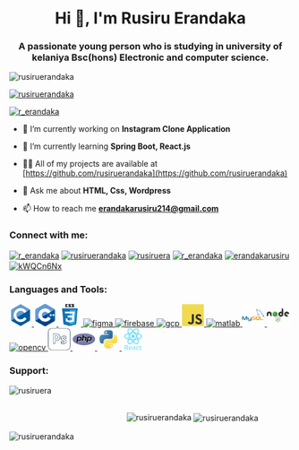 <h1 align="center">Hi 👋, I'm Rusiru Erandaka</h1>
<h3 align="center">A passionate young person who is studying in university of kelaniya Bsc(hons) Electronic and computer science.</h3>

<p align="left"> <img src="https://komarev.com/ghpvc/?username=rusiruerandaka&label=Profile%20views&color=0e75b6&style=flat" alt="rusiruerandaka" /> </p>

<p align="left"> <a href="https://github.com/ryo-ma/github-profile-trophy"><img src="https://github-profile-trophy.vercel.app/?username=rusiruerandaka" alt="rusiruerandaka" /></a> </p>

<p align="left"> <a href="https://twitter.com/r_erandaka" target="blank"><img src="https://img.shields.io/twitter/follow/r_erandaka?logo=twitter&style=for-the-badge" alt="r_erandaka" /></a> </p>

- 🔭 I’m currently working on **Instagram Clone Application**

- 🌱 I’m currently learning **Spring Boot, React.js**

- 👨‍💻 All of my projects are available at [https://github.com/rusiruerandaka](https://github.com/rusiruerandaka)

- 💬 Ask me about **HTML, Css, Wordpress**

- 📫 How to reach me **erandakarusiru214@gmail.com**

<h3 align="left">Connect with me:</h3>
<p align="left">
<a href="https://twitter.com/r_erandaka" target="blank"><img align="center" src="https://raw.githubusercontent.com/rahuldkjain/github-profile-readme-generator/master/src/images/icons/Social/twitter.svg" alt="r_erandaka" height="30" width="40" /></a>
<a href="https://linkedin.com/in/rusiruerandaka" target="blank"><img align="center" src="https://raw.githubusercontent.com/rahuldkjain/github-profile-readme-generator/master/src/images/icons/Social/linked-in-alt.svg" alt="rusiruerandaka" height="30" width="40" /></a>
<a href="https://fb.com/rusiruera" target="blank"><img align="center" src="https://raw.githubusercontent.com/rahuldkjain/github-profile-readme-generator/master/src/images/icons/Social/facebook.svg" alt="rusiruera" height="30" width="40" /></a>
<a href="https://instagram.com/r_erandaka" target="blank"><img align="center" src="https://raw.githubusercontent.com/rahuldkjain/github-profile-readme-generator/master/src/images/icons/Social/instagram.svg" alt="r_erandaka" height="30" width="40" /></a>
<a href="https://www.youtube.com/c/erandakarusiru" target="blank"><img align="center" src="https://raw.githubusercontent.com/rahuldkjain/github-profile-readme-generator/master/src/images/icons/Social/youtube.svg" alt="erandakarusiru" height="30" width="40" /></a>
<a href="https://discord.gg/kWQCn6Nx" target="blank"><img align="center" src="https://raw.githubusercontent.com/rahuldkjain/github-profile-readme-generator/master/src/images/icons/Social/discord.svg" alt="kWQCn6Nx" height="30" width="40" /></a>
</p>

<h3 align="left">Languages and Tools:</h3>
<p align="left"> <a href="https://www.cprogramming.com/" target="_blank" rel="noreferrer"> <img src="https://raw.githubusercontent.com/devicons/devicon/master/icons/c/c-original.svg" alt="c" width="40" height="40"/> </a> <a href="https://www.w3schools.com/cpp/" target="_blank" rel="noreferrer"> <img src="https://raw.githubusercontent.com/devicons/devicon/master/icons/cplusplus/cplusplus-original.svg" alt="cplusplus" width="40" height="40"/> </a> <a href="https://www.w3schools.com/css/" target="_blank" rel="noreferrer"> <img src="https://raw.githubusercontent.com/devicons/devicon/master/icons/css3/css3-original-wordmark.svg" alt="css3" width="40" height="40"/> </a> <a href="https://www.figma.com/" target="_blank" rel="noreferrer"> <img src="https://www.vectorlogo.zone/logos/figma/figma-icon.svg" alt="figma" width="40" height="40"/> </a> <a href="https://firebase.google.com/" target="_blank" rel="noreferrer"> <img src="https://www.vectorlogo.zone/logos/firebase/firebase-icon.svg" alt="firebase" width="40" height="40"/> </a> <a href="https://cloud.google.com" target="_blank" rel="noreferrer"> <img src="https://www.vectorlogo.zone/logos/google_cloud/google_cloud-icon.svg" alt="gcp" width="40" height="40"/> </a> <a href="https://developer.mozilla.org/en-US/docs/Web/JavaScript" target="_blank" rel="noreferrer"> <img src="https://raw.githubusercontent.com/devicons/devicon/master/icons/javascript/javascript-original.svg" alt="javascript" width="40" height="40"/> </a> <a href="https://www.mathworks.com/" target="_blank" rel="noreferrer"> <img src="https://upload.wikimedia.org/wikipedia/commons/2/21/Matlab_Logo.png" alt="matlab" width="40" height="40"/> </a> <a href="https://www.mysql.com/" target="_blank" rel="noreferrer"> <img src="https://raw.githubusercontent.com/devicons/devicon/master/icons/mysql/mysql-original-wordmark.svg" alt="mysql" width="40" height="40"/> </a> <a href="https://nodejs.org" target="_blank" rel="noreferrer"> <img src="https://raw.githubusercontent.com/devicons/devicon/master/icons/nodejs/nodejs-original-wordmark.svg" alt="nodejs" width="40" height="40"/> </a> <a href="https://opencv.org/" target="_blank" rel="noreferrer"> <img src="https://www.vectorlogo.zone/logos/opencv/opencv-icon.svg" alt="opencv" width="40" height="40"/> </a> <a href="https://www.photoshop.com/en" target="_blank" rel="noreferrer"> <img src="https://raw.githubusercontent.com/devicons/devicon/master/icons/photoshop/photoshop-line.svg" alt="photoshop" width="40" height="40"/> </a> <a href="https://www.php.net" target="_blank" rel="noreferrer"> <img src="https://raw.githubusercontent.com/devicons/devicon/master/icons/php/php-original.svg" alt="php" width="40" height="40"/> </a> <a href="https://www.python.org" target="_blank" rel="noreferrer"> <img src="https://raw.githubusercontent.com/devicons/devicon/master/icons/python/python-original.svg" alt="python" width="40" height="40"/> </a> <a href="https://reactjs.org/" target="_blank" rel="noreferrer"> <img src="https://raw.githubusercontent.com/devicons/devicon/master/icons/react/react-original-wordmark.svg" alt="react" width="40" height="40"/> </a> </p>


<h3 align="left">Support:</h3>
<p><a href="https://www.buymeacoffee.com/rusiruera"> <img align="left" src="https://cdn.buymeacoffee.com/buttons/v2/default-yellow.png" height="50" width="210" alt="rusiruera" /></a></p><br><br>


<p><img align="left" src="https://github-readme-stats.vercel.app/api/top-langs?username=rusiruerandaka&show_icons=true&locale=en&layout=compact" alt="rusiruerandaka" /></p>

<p>&nbsp;<img align="center" src="https://github-readme-stats.vercel.app/api?username=rusiruerandaka&show_icons=true&locale=en" alt="rusiruerandaka" /></p>

<p><img align="center" src="https://github-readme-streak-stats.herokuapp.com/?user=rusiruerandaka&" alt="rusiruerandaka" /></p>

